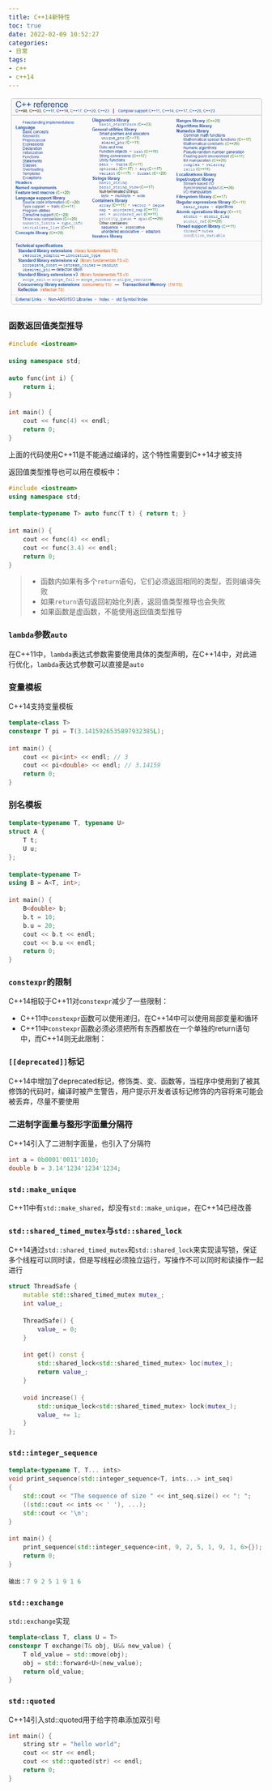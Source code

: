 ```yaml
---
title: C++14新特性
toc: true
date: 2022-02-09 10:52:27
categories:
- 日常
tags:
- c++
- c++14
---
```


<center>
    <img src="32/teaser-image.png" />
</center>
<!-- more -->

### 函数返回值类型推导

```c++
#include <iostream>

using namespace std;

auto func(int i) {
    return i;
}

int main() {
    cout << func(4) << endl;
    return 0;
}
```

上面的代码使用C++11是不能通过编译的，这个特性需要到C++14才被支持

返回值类型推导也可以用在模板中：

```c++
#include <iostream>
using namespace std;

template<typename T> auto func(T t) { return t; }

int main() {
    cout << func(4) << endl;
    cout << func(3.4) << endl;
    return 0;
}
```

> * 函数内如果有多个`return`语句，它们必须返回相同的类型，否则编译失败
> * 如果`return`语句返回初始化列表，返回值类型推导也会失败
> *  如果函数是虚函数，不能使用返回值类型推导

### `lambda`参数`auto`

在C++11中，`lambda`表达式参数需要使用具体的类型声明，在C++14中，对此进行优化，`lambda`表达式参数可以直接是`auto`

### 变量模板

C++14支持变量模板

```c++
template<class T>
constexpr T pi = T(3.1415926535897932385L);

int main() {
    cout << pi<int> << endl; // 3
    cout << pi<double> << endl; // 3.14159
    return 0;
}
```

### 别名模板

```c++
template<typename T, typename U>
struct A {
    T t;
    U u;
};

template<typename T>
using B = A<T, int>;

int main() {
    B<double> b;
    b.t = 10;
    b.u = 20;
    cout << b.t << endl;
    cout << b.u << endl;
    return 0;
}
```

### `constexpr`的限制

C++14相较于C++11对`constexpr`减少了一些限制：

* C++11中`constexpr`函数可以使用递归，在C++14中可以使用局部变量和循环
* C++11中`constexpr`函数必须必须把所有东西都放在一个单独的return语句中，而C++14则无此限制：

### `[[deprecated]]`标记

C++14中增加了deprecated标记，修饰类、变、函数等，当程序中使用到了被其修饰的代码时，编译时被产生警告，用户提示开发者该标记修饰的内容将来可能会被丢弃，尽量不要使用

### 二进制字面量与整形字面量分隔符

C++14引入了二进制字面量，也引入了分隔符

```c++
int a = 0b0001'0011'1010;
double b = 3.14'1234'1234'1234;
```

### `std::make_unique`

C++11中有`std::make_shared`，却没有`std::make_unique`，在C++14已经改善

### `std::shared_timed_mutex`与`std::shared_lock`

C++14通过`std::shared_timed_mutex`和`std::shared_lock`来实现读写锁，保证多个线程可以同时读，但是写线程必须独立运行，写操作不可以同时和读操作一起进行

```c++
struct ThreadSafe {
    mutable std::shared_timed_mutex mutex_;
    int value_;

    ThreadSafe() {
        value_ = 0;
    }

    int get() const {
        std::shared_lock<std::shared_timed_mutex> loc(mutex_);
        return value_;
    }

    void increase() {
        std::unique_lock<std::shared_timed_mutex> lock(mutex_);
        value_ += 1;
    }
};
```

### `std::integer_sequence`

```c++
template<typename T, T... ints>
void print_sequence(std::integer_sequence<T, ints...> int_seq)
{
    std::cout << "The sequence of size " << int_seq.size() << ": ";
    ((std::cout << ints << ' '), ...);
    std::cout << '\n';
}

int main() {
    print_sequence(std::integer_sequence<int, 9, 2, 5, 1, 9, 1, 6>{});
    return 0;
}

输出：7 9 2 5 1 9 1 6
```

### `std::exchange`

`std::exchange`实现

```c++
template<class T, class U = T>
constexpr T exchange(T& obj, U&& new_value) {
    T old_value = std::move(obj);
    obj = std::forward<U>(new_value);
    return old_value;
}
```

### `std::quoted`

C++14引入std::quoted用于给字符串添加双引号

```c++
int main() {
    string str = "hello world";
    cout << str << endl;
    cout << std::quoted(str) << endl;
    return 0;
}
```

